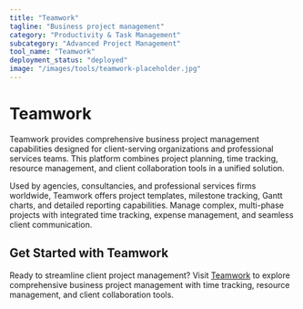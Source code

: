 ```yaml
---
title: "Teamwork"
tagline: "Business project management"
category: "Productivity & Task Management"
subcategory: "Advanced Project Management"
tool_name: "Teamwork"
deployment_status: "deployed"
image: "/images/tools/teamwork-placeholder.jpg"
---
```


# Teamwork

Teamwork provides comprehensive business project management capabilities designed for client-serving organizations and professional services teams. This platform combines project planning, time tracking, resource management, and client collaboration tools in a unified solution.

Used by agencies, consultancies, and professional services firms worldwide, Teamwork offers project templates, milestone tracking, Gantt charts, and detailed reporting capabilities. Manage complex, multi-phase projects with integrated time tracking, expense management, and seamless client communication.

## Get Started with Teamwork

Ready to streamline client project management? Visit [Teamwork](https://www.teamwork.com) to explore comprehensive business project management with time tracking, resource management, and client collaboration tools.